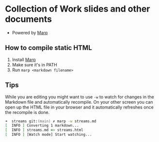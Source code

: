 # Collection of Work slides and other documents
* Powered by [Marp](https://marp.app/)


## How to compile static HTML
1) Install [Marp](https://marp.app/)
2) Make sure it's in PATH
3) Run `marp <markdown filename>`

## Tips
While you are editing you might want to use `-w` to watch for changes in the Markdown file and automatically recompile.
On your other screen you can open up the HTML file in your browser and it automatically refreshes once the recompile is done.

```zsh
➜  streams git:(main) ✗ marp -w streams.md
[  INFO ] Converting 1 markdown...
[  INFO ] streams.md => streams.html
[  INFO ] [Watch mode] Start watching...
```